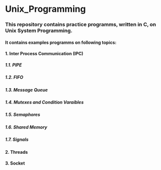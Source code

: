 # Unix_Programming
### This repository contains practice programms, written in C, on Unix System Programming. 
#### It contains examples programms on following topics:
####  1. Inter Process Communication (IPC)
#####        1.1. PIPE
#####        1.2. FIFO
#####        1.3. Message Queue
#####        1.4. Mutexes and Condition Varaibles
#####        1.5. Semaphores
#####        1.6. Shared Memory
#####        1.7. Signals
####  2. Threads
####  3. Socket
    
